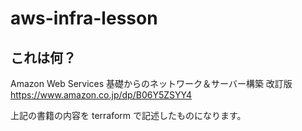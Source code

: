 # aws-infra-lesson

## これは何？

Amazon Web Services 基礎からのネットワーク＆サーバー構築 改訂版
https://www.amazon.co.jp/dp/B06Y5ZSYY4

上記の書籍の内容を terraform で記述したものになります。
